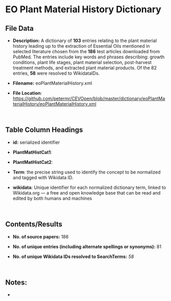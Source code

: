 **EO Plant Material History​​​​​ Dictionary**
========================================

File Data
---------

-   **Description:** A dictionary of **103** entries relating to the plant
    material history leading up to the extraction of Essential Oils mentioned in
    selected literature chosen from the **186** test articles downloaded from
    PubMed. The entries include key words and phrases describing: growth
    conditions, plant life stages, plant material selection, post-harvest
    treatment methods, and extracted plant material products. Of the 82 entries,
    **58** were resolved to WikidataIDs.

-   **Filename:** eoPlantMaterialHistory.xml

-   **File Location**:
    <https://github.com/petermr/CEVOpen/blob/master/dictionary/eoPlantMaterialHistory/eoPlantMaterialHistory.xml>

 

Table Column Headings
---------------------

-   **id:** serialized identifier

-   **PlantMatHistCat1**:

-   **PlantMatHistCat2**:

-   **Term**: the precise string used to identify the concept to be normalized
    and tagged with Wikidata ID.

-   **wikidata**: Unique identifier for each normalized dictionary term, linked
    to Wikidata.org — a free and open knowledge base that can be read and edited
    by both humans and machines

 

Contents/Results
----------------

-   **No. of source papers:** 186

-   **No. of unique entries (including alternate spellings or synonyms):** 81

-   **No. of unique Wikidata IDs resolved to SearchTerms:** *58*

 

Notes:
------

-    
